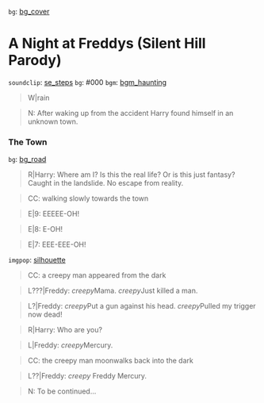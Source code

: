 
[bg_cover]: <https://hdwallpaperim.com/wp-content/uploads/2017/08/24/110153-Silent_Hill_HD_Collection.jpg>
[bg_road]: <https://wallpapercave.com/wp/R3CF5u0.jpg>

[bgm_haunting]: <https://freesound.org/data/previews/133/133716_1173265-lq.mp3>
[se_steps]: <https://freesound.org/data/previews/165/165181_3000652-lq.mp3>

[silhouette]: <https://www.onlygfx.com/wp-content/uploads/2019/06/10-man-walking-silhouette-10.png>
[Harry]: 7104
[Freddy]: 5426

`bg`: [bg_cover]
# A Night at Freddys (Silent Hill Parody)

`soundclip`: [se_steps]
`bg`: #000
`bgm`: [bgm_haunting]
> W|rain

> N: After waking up from the accident Harry found himself in an unknown town.

### The Town

`bg`: [bg_road]
> R|Harry: Where am I? Is this the real life? Or is this just fantasy? Caught in the landslide. No escape from reality.

> CC: walking slowly towards the town

> E|9: EEEEE-OH!

> E|8: E-OH!

> E|7: EEE-EEE-OH!

`imgpop`: [silhouette]

> CC: a creepy man appeared from the dark

> L???|Freddy: $creepy$Mama. $creepy$Just killed a man.

> L?|Freddy: $creepy$Put a gun against his head. $creepy$Pulled my trigger now dead!

> R|Harry: Who are you?

> L|Freddy: $creepy$Mercury.

> CC: the creepy man moonwalks back into the dark

> L??|Freddy: $creepy$ Freddy Mercury.

> N: To be continued...